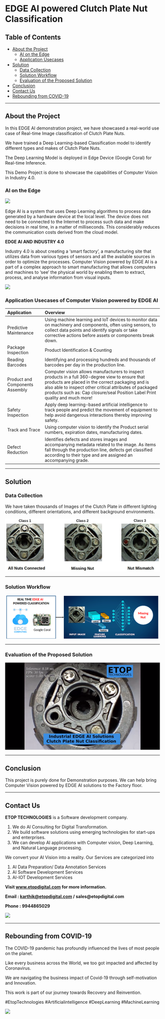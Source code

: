 # EDGE AI powered Clutch Plate Nut Classification


## Table of Contents ##

* [About the Project](https://github.com/Karthikkannan-AI/Clutch-Plate-Classification/blob/main/README.md#about-the-project)
  * [AI on the Edge](https://github.com/Karthikkannan-AI/Clutch-Plate-Classification/blob/main/README.md#ai-on-the-edge)
  * [Application Usecases](https://github.com/Karthikkannan-AI/Clutch-Plate-Classification/blob/main/README.md#application-usecases-of-computer-vision-powered-by-edge-ai)
* [Solution](https://github.com/Karthikkannan-AI/Clutch-Plate-Classification/blob/main/README.md#solution)
  * [Data Collection](https://github.com/Karthikkannan-AI/Clutch-Plate-Classification/blob/main/README.md#data-collection)
  * [Solution Workflow](https://github.com/Karthikkannan-AI/Clutch-Plate-Classification/blob/main/README.md#solution-workflow)
  * [Evaluation of the Proposed Solution](https://github.com/Karthikkannan-AI/Clutch-Plate-Classification/blob/main/README.md#evaluation-of-the-proposed-solution)
* [Conclusion](https://github.com/Karthikkannan-AI/Clutch-Plate-Classification/blob/main/README.md#conclusion)
* [Contact Us](https://github.com/Karthikkannan-AI/Clutch-Plate-Classification/blob/main/README.md#contact-us)
* [Rebounding from COVID-19](https://github.com/Karthikkannan-AI/Clutch-Plate-Classification/blob/main/README.md#rebounding-from-covid-19)

- - - -

## About the Project ##

In this EDGE AI demonstration  project, we have showcased a real-world use case of Real-time Image classification of Clutch Plate Nuts.

We have trained a Deep Learning-based Classification model to identify different types and makes of Clutch Plate Nuts.

The Deep Learning Model is deployed in Edge Device (Google Coral) for Real-time Inference. 

This Demo Project is done to showcase the capabilities of Computer Vision in Industry 4.0.

### AI on the Edge ###

<img src="https://github.com/Karthikkannan-AI/Clutch-Plate-Classification/blob/main/resources/Industrial%20AI.png">

Edge AI is a system that uses Deep Learning algorithms to process data generated by a hardware device at the local level. The device does not need to be connected to the Internet to process such data and make decisions in real time, in a matter of milliseconds. This considerably reduces the communication costs derived from the cloud model. 

__EDGE AI AND INDUSTRY 4.0__

Industry 4.0 is about creating a ‘smart factory’, a manufacturing site that utilizes data from various types of sensors and all the available sources in order to optimize the processes. Computer Vision powered by EDGE AI is a part of a complex approach to smart manufacturing that allows computers and machines to ‘see’ the physical world by enabling them to extract, process, and analyse information from visual inputs. 

<img src="https://github.com/Karthikkannan-AI/Clutch-Plate-Classification/blob/main/resources/Computer%20Vision.png">

### Application Usecases of Computer Vision powered by EDGE AI ###

| Application | Overview |
| :------------- | :------------- |
| Predictive Maintenance | Using machine learning and IoT devices to monitor data on machinery and components, often using sensors, to collect data points and identify signals or take corrective actions before assets or components break down. |
| Package Inspection | Product Identification & Counting |
| Reading Barcodes | Identifying and processing hundreds and thousands of barcodes per day in the production line. |
| Product and Components Assembly | Computer vision allows manufacturers to inspect products in a full 360-degree view to ensure that products are placed in the correct packaging and is also able to inspect other critical attributes of packaged products such as: Cap closure/seal Position Label Print quality and much more! |
| Safety Inspection | Apply deep learning-based artificial intelligence to track people and predict the movement of equipment to help avoid dangerous interactions thereby improving safety. |
| Track and Trace | Using computer vision to identify the Product serial numbers, expiration dates, manufacturing dates. |
| Defect Reduction | Identifies defects and stores images and accompanying metadata related to the image.  As items fall through the production line, defects get classified according to their type and are assigned an accompanying grade. |

- - - -

## Solution ##

### Data Collection ###

We have taken thousands of Images of the Clutch Plate in different lighting conditions, different orientations, and different background environments.

<img src="https://github.com/Karthikkannan-AI/EDGE-AI-Clutch-Plate-Nut-Classification/blob/main/resources/Clutch%20Plate%20Classification%20Labels.jpg">

- - - -

### Solution Workflow ###

<img src="https://github.com/Karthikkannan-AI/EDGE-AI-Clutch-Plate-Nut-Classification/blob/main/resources/Clutch%20Plate%20Classification%20Workflow.png">

- - - -

### Evaluation of the Proposed Solution ###

<a href="https://youtu.be/9K3JUskmh84" target="_blank"><img src="https://github.com/Karthikkannan-AI/EDGE-AI-Clutch-Plate-Nut-Classification/blob/main/resources/Clutch%20Plate%20Classification.png"/></a> 

- - - -

## Conclusion ##

This project is purely done for Demonstration purposes.
We can help bring Computer Vision powered by EDGE AI solutions to the Factory floor.

- - - -

## Contact Us ##

__ETOP TECHNOLOGIES__ is a Software development company. 
1. We do AI Consulting for Digital Transformation.
2. We build software solutions using emerging technologies for start-ups and enterprises. 
3. We can develop AI applications with Computer vision, Deep Learning, and Natural Language processing.

We convert your AI Vision into a reality. Our Services are categorized into 
1. AI Data Preparation/ Data Annotation Services 
2. AI Software Development Services 
3. AI-IOT Development Services

__Visit www.etopdigital.com for more information.__

__Email : karthik@etopdigital.com / sales@etopdigital.com__
          
__Phone : 9944865029__

<img src="https://github.com/Karthikkannan-AI/Clutch-Plate-Classification/blob/main/resources/About%20ETOP%20Technologies_Github.png">

- - - -

## Rebounding from COVID-19 ##

The COVID-19 pandemic has profoundly influenced the lives of most people on the planet.

Like every business across the World, we too got impacted and affected by Coronavirus.

We are navigating the business impact of Covid-19 through self-motivation and Innovation.

This work is part of our journey towards Recovery and Reinvention.

#EtopTechnologies #Artificialintelligence #DeepLearning #MachineLearning


<img src="https://github.com/Karthikkannan-AI/Clutch-Plate-Classification/blob/main/resources/CoronaPandemic.jpeg">
